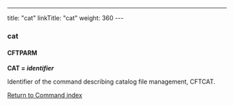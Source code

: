 ---
title: "cat"
linkTitle: "cat"
weight: 360
--- <span id="cat"></span>

### cat

#### **CFTPARM**

**CAT = *identifier***

Identifier
of the command describing catalog file management, CFTCAT.

[Return to Command index](../../)
